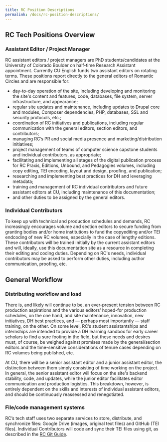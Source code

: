 ```yaml
---
title: RC Position Descriptions
permalink: /docs/rc-position-descriptions/
---
```


## RC Tech Positions Overview

### Assistant Editor / Project Manager

RC assistant editors / project managers are PhD students/candidates at the University of Colorado Boulder on half-time Research Assistant appointment. Currently CU English funds two assistant editors on rotating terms. These positions report directly to the general editors of Romantic Circles and are responsible for:

- day-to-day operation of the site, including developing and monitoring the site's content and features, code, databases, file system, server infrastructure, and appearance;
- regular site updates and maintenance, including updates to Drupal core and modules, Composer dependencies, PHP, databases, SSL and security protocols, etc.;
- coordination of RC initiatives and publications, including regular communication with the general editors, section editors, and contributors;
- managing RC’s PR and social media presence and marketing/distribution initiatives;
- project management of teams of computer science capstone students and individual contributors, as appropriate;
- facilitating and implementing all stages of the digital publication process for RC Praxis, Editions, Unbound, and Pedagogies volumes, including copy editing, TEI encoding, layout and design, proofing, and publication; 
- researching and implementing best practices for DH and leveraging metadata;
- training and management of RC individual contributors and future assistant editors at CU, including maintenance of this documentation;
- and other duties to be assigned by the general editors.

### Individual Contributors

To keep up with technical and production schedules and demands, RC increasingly encourages volume and section editors to secure funding from granting bodies and/or home institutions to fund the copyediting and/or TEI endcoding of new RC volumes, especially in the case of lengthy editions. These contributors will be trained initially by the current assistant editors and will, ideally, use this documentation site as a resource in completing their editing and coding duties. Depending on RC's needs, individual contributors may be asked to perform other duties, including author communication, proofing, etc.

## General Workflow

### Distributing workflow and load

There is, and likely will continue to be, an ever-present tension between RC production aspirations and the various editors’ hoped-for production schedules, on the one hand, and site maintenance, innovation, new initiatives, DH best practices, and — perhaps most importantly — staff training, on the other. On some level, RC’s student assistantships and internships are intended to provide a DH learning sandbox for early career scholars to find a sure footing in the field, but these needs and desires must, of course, be weighed against promises made by the general/section editors and the time-sensitive considerations of tenure cases depending on RC volumes being published, etc.

At CU, there will be a senior assistant editor and a junior assistant editor, the distinction between them simply consisting of time working on the project. In general, the senior assistant editor will focus on the site's backend stability, code, and updates, while the junior editor facilitates editor communication and production logistics. This breakdown, however, is entirely dependent on the skills and interests of individual assistant editors, and should be continuously reassessed and renegotiated.

### File/code management systems

RC’s tech staff uses two separate services to store, distribute, and synchronize files: Google Drive (images, original text files) and GitHub (TEI files). Individual Contributors will code and sync their TEI files using git, as described in the [RC Git Guide](docs/git-guide/).
